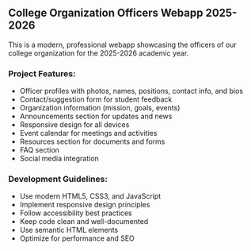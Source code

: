 <!-- Use this file to provide workspace-specific custom instructions to Copilot. For more details, visit https://code.visualstudio.com/docs/copilot/copilot-customization#_use-a-githubcopilotinstructionsmd-file -->

## College Organization Officers Webapp 2025-2026

This is a modern, professional webapp showcasing the officers of our college organization for the 2025-2026 academic year.

### Project Features:
- Officer profiles with photos, names, positions, contact info, and bios
- Contact/suggestion form for student feedback
- Organization information (mission, goals, events)
- Announcements section for updates and news
- Responsive design for all devices
- Event calendar for meetings and activities
- Resources section for documents and forms
- FAQ section
- Social media integration

### Development Guidelines:
- Use modern HTML5, CSS3, and JavaScript
- Implement responsive design principles
- Follow accessibility best practices
- Keep code clean and well-documented
- Use semantic HTML elements
- Optimize for performance and SEO
